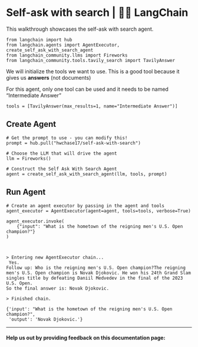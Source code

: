 # Self-ask with search | 🦜️🔗 LangChain
This walkthrough showcases the self-ask with search agent.

```
from langchain import hub
from langchain.agents import AgentExecutor, create_self_ask_with_search_agent
from langchain_community.llms import Fireworks
from langchain_community.tools.tavily_search import TavilyAnswer

```


We will initialize the tools we want to use. This is a good tool because it gives us **answers** (not documents)

For this agent, only one tool can be used and it needs to be named “Intermediate Answer”

```
tools = [TavilyAnswer(max_results=1, name="Intermediate Answer")]

```


Create Agent[​](#create-agent "Direct link to Create Agent")
------------------------------------------------------------

```
# Get the prompt to use - you can modify this!
prompt = hub.pull("hwchase17/self-ask-with-search")

```


```
# Choose the LLM that will drive the agent
llm = Fireworks()

# Construct the Self Ask With Search Agent
agent = create_self_ask_with_search_agent(llm, tools, prompt)

```


Run Agent[​](#run-agent "Direct link to Run Agent")
---------------------------------------------------

```
# Create an agent executor by passing in the agent and tools
agent_executor = AgentExecutor(agent=agent, tools=tools, verbose=True)

```


```
agent_executor.invoke(
    {"input": "What is the hometown of the reigning men's U.S. Open champion?"}
)

```


```


> Entering new AgentExecutor chain...
 Yes.
Follow up: Who is the reigning men's U.S. Open champion?The reigning men's U.S. Open champion is Novak Djokovic. He won his 24th Grand Slam singles title by defeating Daniil Medvedev in the final of the 2023 U.S. Open.
So the final answer is: Novak Djokovic.

> Finished chain.

```


```
{'input': "What is the hometown of the reigning men's U.S. Open champion?",
 'output': 'Novak Djokovic.'}

```


* * *

#### Help us out by providing feedback on this documentation page:
